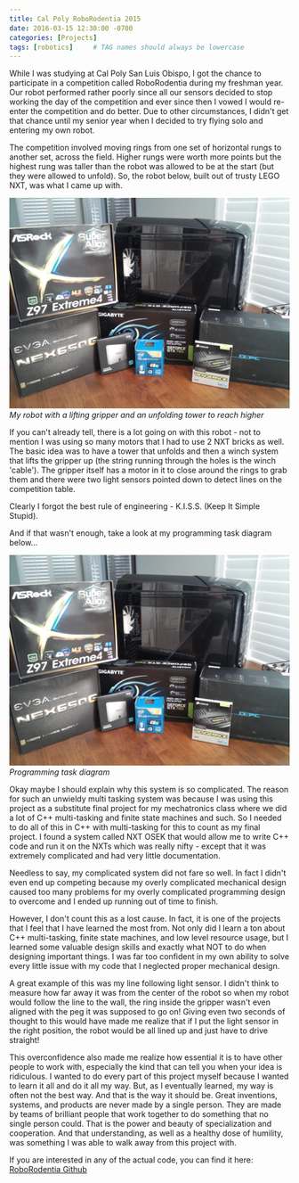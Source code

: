```yaml
---
title: Cal Poly RoboRodentia 2015
date: 2016-03-15 12:30:00 -0700
categories: [Projects]
tags: [robotics]     # TAG names should always be lowercase
---
```


While I was studying at Cal Poly San Luis Obispo, I got the chance to participate in a competition called RoboRodentia during my freshman year. Our robot performed rather poorly since all our sensors decided to stop working the day of the competition and ever since then I vowed I would re-enter the competition and do better. Due to other circumstances, I didn't get that chance until my senior year when I decided to try flying solo and entering my own robot.

The competition involved moving rings from one set of horizontal rungs to another set, across the field. Higher rungs were worth more points but the highest rung was taller than the robot was allowed to be at the start (but they were allowed to unfold). So, the robot below, built out of trusty LEGO NXT, was what I came up with.

![](/assets/MyFirstComputerBuild/parts.jpg)
_My robot with a lifting gripper and an unfolding tower to reach higher_

If you can't already tell, there is a lot going on with this robot - not to mention I was using so many motors that I had to use 2 NXT bricks as well. The basic idea was to have a tower that unfolds and then a winch system that lifts the gripper up (the string running through the holes is the winch 'cable'). The gripper itself has a motor in it to close around the rings to grab them and there were two light sensors pointed down to detect lines on the competition table. 

Clearly I forgot the best rule of engineering - K.I.S.S. (Keep It Simple Stupid).

And if that wasn't enough, take a look at my programming task diagram below...

![](/assets/MyFirstComputerBuild/parts.jpg)
_Programming task diagram_ 

Okay maybe I should explain why this system is so complicated. The reason for such an unwieldy multi tasking system was because I was using this project as a substitute final project for my mechatronics class where we did a lot of C++ multi-tasking and finite state machines and such. So I needed to do all of this in C++ with multi-tasking for this to count as my final project. I found a system called NXT OSEK that would allow me to write C++ code and run it on the NXTs which was really nifty - except that it was extremely complicated and had very little documentation.

Needless to say, my complicated system did not fare so well. In fact I didn't even end up competing because my overly complicated mechanical design caused too many problems for my overly complicated programming design to overcome and I ended up running out of time to finish.

However, I don't count this as a lost cause. In fact, it is one of the projects that I feel that I have learned the most from. Not only did I learn a ton about C++ multi-tasking, finite state machines, and low level resource usage, but I learned some valuable design skills and exactly what NOT to do when designing important things. I was far too confident in my own ability to solve every little issue with my code that I neglected proper mechanical design.

A great example of this was my line following light sensor. I didn't think to measure how far away it was from the center of the robot so when my robot would follow the line to the wall, the ring inside the gripper wasn't even aligned with the peg it was supposed to go on! Giving even two seconds of thought to this would have made me realize that if I put the light sensor in the right position, the robot would be all lined up and just have to drive straight!

This overconfidence also made me realize how essential it is to have other people to work with, especially the kind that can tell you when your idea is ridiculous. I wanted to do every part of this project myself because I wanted to learn it all and do it all my way. But, as I eventually learned, my way is often not the best way. And that is the way it should be. Great inventions, systems, and products are never made by a single person. They are made by teams of brilliant people that work together to do something that no single person could. That is the power and beauty of specialization and cooperation. And that understanding, as well as a healthy dose of humility, was something I was able to walk away from this project with.


If you are interested in any of the actual code, you can find it here: [RoboRodentia Github](https://github.com/BaucomRobotics/RoboRodentia)